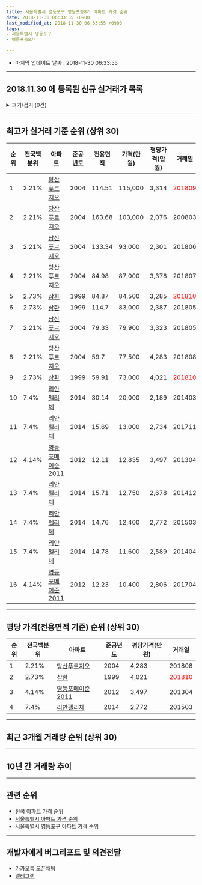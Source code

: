 ```yaml
---
title: 서울특별시 영등포구 영등포동8가 아파트 가격 순위
date: 2018-11-30 06:33:55 +0900
last_modified_at: 2018-11-30 06:33:55 +0900
tags:
- 서울특별시 영등포구
- 영등포동8가

---
```


* 마지막 업데이트 날짜 : 2018-11-30 06:33:55

---

## 2018.11.30 에 등록된 신규 실거래가 목록

<details>
<summary>펴기/접기 (0건)</summary>
<div markdown="1">

|아파트|전국백분위|준공년도|전용면적|가격(만원)|평당가격(만원)|거래일|
|---|---|---|---|---|---|---|
|없음|||||||


</div>
</details>

---

## 최고가 실거래 기준 순위 (상위 30)


|순위|전국백분위|아파트|준공년도|전용면적|가격(만원)|평당가격(만원)|거래일|
|---|---|---|---|---|---|---|---|
|1|2.21%|[당산푸르지오](https://search.naver.com/search.naver?query=%EC%84%9C%EC%9A%B8%ED%8A%B9%EB%B3%84%EC%8B%9C+%EC%98%81%EB%93%B1%ED%8F%AC%EA%B5%AC+%EC%98%81%EB%93%B1%ED%8F%AC%EB%8F%998%EA%B0%80+%EB%8B%B9%EC%82%B0%ED%91%B8%EB%A5%B4%EC%A7%80%EC%98%A4)|2004|114.51|115,000|3,314|<span style="color:red">201809</span>|
|2|2.21%|[당산푸르지오](https://search.naver.com/search.naver?query=%EC%84%9C%EC%9A%B8%ED%8A%B9%EB%B3%84%EC%8B%9C+%EC%98%81%EB%93%B1%ED%8F%AC%EA%B5%AC+%EC%98%81%EB%93%B1%ED%8F%AC%EB%8F%998%EA%B0%80+%EB%8B%B9%EC%82%B0%ED%91%B8%EB%A5%B4%EC%A7%80%EC%98%A4)|2004|163.68|103,000|2,076|200803|
|3|2.21%|[당산푸르지오](https://search.naver.com/search.naver?query=%EC%84%9C%EC%9A%B8%ED%8A%B9%EB%B3%84%EC%8B%9C+%EC%98%81%EB%93%B1%ED%8F%AC%EA%B5%AC+%EC%98%81%EB%93%B1%ED%8F%AC%EB%8F%998%EA%B0%80+%EB%8B%B9%EC%82%B0%ED%91%B8%EB%A5%B4%EC%A7%80%EC%98%A4)|2004|133.34|93,000|2,301|201806|
|4|2.21%|[당산푸르지오](https://search.naver.com/search.naver?query=%EC%84%9C%EC%9A%B8%ED%8A%B9%EB%B3%84%EC%8B%9C+%EC%98%81%EB%93%B1%ED%8F%AC%EA%B5%AC+%EC%98%81%EB%93%B1%ED%8F%AC%EB%8F%998%EA%B0%80+%EB%8B%B9%EC%82%B0%ED%91%B8%EB%A5%B4%EC%A7%80%EC%98%A4)|2004|84.98|87,000|3,378|201807|
|5|2.73%|[삼환](https://search.naver.com/search.naver?query=%EC%84%9C%EC%9A%B8%ED%8A%B9%EB%B3%84%EC%8B%9C+%EC%98%81%EB%93%B1%ED%8F%AC%EA%B5%AC+%EC%98%81%EB%93%B1%ED%8F%AC%EB%8F%998%EA%B0%80+%EC%82%BC%ED%99%98)|1999|84.87|84,500|3,285|<span style="color:red">201810</span>|
|6|2.73%|[삼환](https://search.naver.com/search.naver?query=%EC%84%9C%EC%9A%B8%ED%8A%B9%EB%B3%84%EC%8B%9C+%EC%98%81%EB%93%B1%ED%8F%AC%EA%B5%AC+%EC%98%81%EB%93%B1%ED%8F%AC%EB%8F%998%EA%B0%80+%EC%82%BC%ED%99%98)|1999|114.7|83,000|2,387|201805|
|7|2.21%|[당산푸르지오](https://search.naver.com/search.naver?query=%EC%84%9C%EC%9A%B8%ED%8A%B9%EB%B3%84%EC%8B%9C+%EC%98%81%EB%93%B1%ED%8F%AC%EA%B5%AC+%EC%98%81%EB%93%B1%ED%8F%AC%EB%8F%998%EA%B0%80+%EB%8B%B9%EC%82%B0%ED%91%B8%EB%A5%B4%EC%A7%80%EC%98%A4)|2004|79.33|79,900|3,323|201805|
|8|2.21%|[당산푸르지오](https://search.naver.com/search.naver?query=%EC%84%9C%EC%9A%B8%ED%8A%B9%EB%B3%84%EC%8B%9C+%EC%98%81%EB%93%B1%ED%8F%AC%EA%B5%AC+%EC%98%81%EB%93%B1%ED%8F%AC%EB%8F%998%EA%B0%80+%EB%8B%B9%EC%82%B0%ED%91%B8%EB%A5%B4%EC%A7%80%EC%98%A4)|2004|59.7|77,500|4,283|201808|
|9|2.73%|[삼환](https://search.naver.com/search.naver?query=%EC%84%9C%EC%9A%B8%ED%8A%B9%EB%B3%84%EC%8B%9C+%EC%98%81%EB%93%B1%ED%8F%AC%EA%B5%AC+%EC%98%81%EB%93%B1%ED%8F%AC%EB%8F%998%EA%B0%80+%EC%82%BC%ED%99%98)|1999|59.91|73,000|4,021|<span style="color:red">201810</span>|
|10|7.4%|[리안펠리체](https://search.naver.com/search.naver?query=%EC%84%9C%EC%9A%B8%ED%8A%B9%EB%B3%84%EC%8B%9C+%EC%98%81%EB%93%B1%ED%8F%AC%EA%B5%AC+%EC%98%81%EB%93%B1%ED%8F%AC%EB%8F%998%EA%B0%80+%EB%A6%AC%EC%95%88%ED%8E%A0%EB%A6%AC%EC%B2%B4)|2014|30.14|20,000|2,189|201403|
|11|7.4%|[리안펠리체](https://search.naver.com/search.naver?query=%EC%84%9C%EC%9A%B8%ED%8A%B9%EB%B3%84%EC%8B%9C+%EC%98%81%EB%93%B1%ED%8F%AC%EA%B5%AC+%EC%98%81%EB%93%B1%ED%8F%AC%EB%8F%998%EA%B0%80+%EB%A6%AC%EC%95%88%ED%8E%A0%EB%A6%AC%EC%B2%B4)|2014|15.69|13,000|2,734|201711|
|12|4.14%|[영등포메이준2011](https://search.naver.com/search.naver?query=%EC%84%9C%EC%9A%B8%ED%8A%B9%EB%B3%84%EC%8B%9C+%EC%98%81%EB%93%B1%ED%8F%AC%EA%B5%AC+%EC%98%81%EB%93%B1%ED%8F%AC%EB%8F%998%EA%B0%80+%EC%98%81%EB%93%B1%ED%8F%AC%EB%A9%94%EC%9D%B4%EC%A4%802011)|2012|12.11|12,835|3,497|201304|
|13|7.4%|[리안펠리체](https://search.naver.com/search.naver?query=%EC%84%9C%EC%9A%B8%ED%8A%B9%EB%B3%84%EC%8B%9C+%EC%98%81%EB%93%B1%ED%8F%AC%EA%B5%AC+%EC%98%81%EB%93%B1%ED%8F%AC%EB%8F%998%EA%B0%80+%EB%A6%AC%EC%95%88%ED%8E%A0%EB%A6%AC%EC%B2%B4)|2014|15.71|12,750|2,678|201412|
|14|7.4%|[리안펠리체](https://search.naver.com/search.naver?query=%EC%84%9C%EC%9A%B8%ED%8A%B9%EB%B3%84%EC%8B%9C+%EC%98%81%EB%93%B1%ED%8F%AC%EA%B5%AC+%EC%98%81%EB%93%B1%ED%8F%AC%EB%8F%998%EA%B0%80+%EB%A6%AC%EC%95%88%ED%8E%A0%EB%A6%AC%EC%B2%B4)|2014|14.76|12,400|2,772|201503|
|15|7.4%|[리안펠리체](https://search.naver.com/search.naver?query=%EC%84%9C%EC%9A%B8%ED%8A%B9%EB%B3%84%EC%8B%9C+%EC%98%81%EB%93%B1%ED%8F%AC%EA%B5%AC+%EC%98%81%EB%93%B1%ED%8F%AC%EB%8F%998%EA%B0%80+%EB%A6%AC%EC%95%88%ED%8E%A0%EB%A6%AC%EC%B2%B4)|2014|14.78|11,600|2,589|201404|
|16|4.14%|[영등포메이준2011](https://search.naver.com/search.naver?query=%EC%84%9C%EC%9A%B8%ED%8A%B9%EB%B3%84%EC%8B%9C+%EC%98%81%EB%93%B1%ED%8F%AC%EA%B5%AC+%EC%98%81%EB%93%B1%ED%8F%AC%EB%8F%998%EA%B0%80+%EC%98%81%EB%93%B1%ED%8F%AC%EB%A9%94%EC%9D%B4%EC%A4%802011)|2012|12.23|10,400|2,806|201704|


---

## 평당 가격(전용면적 기준) 순위 (상위 30)


|순위|전국백분위|아파트|준공년도|평당가격(만원)|거래일|
|---|---|---|---|---|---|
|1|2.21%|[당산푸르지오](https://search.naver.com/search.naver?query=%EC%84%9C%EC%9A%B8%ED%8A%B9%EB%B3%84%EC%8B%9C+%EC%98%81%EB%93%B1%ED%8F%AC%EA%B5%AC+%EC%98%81%EB%93%B1%ED%8F%AC%EB%8F%998%EA%B0%80+%EB%8B%B9%EC%82%B0%ED%91%B8%EB%A5%B4%EC%A7%80%EC%98%A4)|2004|4,283|201808|
|2|2.73%|[삼환](https://search.naver.com/search.naver?query=%EC%84%9C%EC%9A%B8%ED%8A%B9%EB%B3%84%EC%8B%9C+%EC%98%81%EB%93%B1%ED%8F%AC%EA%B5%AC+%EC%98%81%EB%93%B1%ED%8F%AC%EB%8F%998%EA%B0%80+%EC%82%BC%ED%99%98)|1999|4,021|<span style="color:red">201810</span>|
|3|4.14%|[영등포메이준2011](https://search.naver.com/search.naver?query=%EC%84%9C%EC%9A%B8%ED%8A%B9%EB%B3%84%EC%8B%9C+%EC%98%81%EB%93%B1%ED%8F%AC%EA%B5%AC+%EC%98%81%EB%93%B1%ED%8F%AC%EB%8F%998%EA%B0%80+%EC%98%81%EB%93%B1%ED%8F%AC%EB%A9%94%EC%9D%B4%EC%A4%802011)|2012|3,497|201304|
|4|7.4%|[리안펠리체](https://search.naver.com/search.naver?query=%EC%84%9C%EC%9A%B8%ED%8A%B9%EB%B3%84%EC%8B%9C+%EC%98%81%EB%93%B1%ED%8F%AC%EA%B5%AC+%EC%98%81%EB%93%B1%ED%8F%AC%EB%8F%998%EA%B0%80+%EB%A6%AC%EC%95%88%ED%8E%A0%EB%A6%AC%EC%B2%B4)|2014|2,772|201503|


---

## 최근 3개월 거래량 순위 (상위 30)


<div style="width:100%;">
    <canvas id="deal_count_ranking" height="250"></canvas>
</div>


<script>
new Chart(document.getElementById("deal_count_ranking"), {
    type: 'horizontalBar',
    data: {
        labels: ['삼환', '당산푸르지오', '영등포메이준2011'],
        datasets: [{
            label: '실거래 수',
            data: [2, 1, 1],
            borderColor: "rgba(255, 0, 128, 1)",
            backgroundColor: "rgba(255, 0, 128, 0.5)",
            fill: false,
        }]
    },
    options: {
        responsive: true,
        title: {
            display: true,
            text: '최근 3개월 거래량 순위'
        },
        tooltips: {
            mode: 'index',
            intersect: false,
            callbacks: {
                title: function(tooltipItems, data) {
                    return "실거래 수:";
                },
                label: function(tooltipItem, data) {
                    return data.labels[tooltipItem.index] + ": " + tooltipItem.xLabel;
                }
            }
        },
        hover: {
            mode: 'nearest',
            intersect: true
        },
        scales: {
            xAxes: [{
                display: true,
                scaleLabel: {
                    display: true,
                    labelString: '실거래 수'
                },
                ticks: {
                    suggestedMin: 0,
                }
            }],
            yAxes: [{
                display: true,
                ticks: {
                    autoSkip: false,
                    callback: function(value, index, values) {
                        if (value.length > 15)
                            return value.substr(0, 13) + "...";
                        else
                            return value;
                    }
                },
                scaleLabel: {
                    display: false,
                }
            }]
        }
    }
});

</script>


---

## 10년 간 거래량 추이


<div style="width:100%;">
    <canvas id="deal_progress" height="250"></canvas>
</div>

<script>
new Chart(document.getElementById("deal_progress"), {
    type: 'line',
    data: {
        labels: ['200811','200812','200901','200902','200903','200904','200905','200906','200907','200908','200909','200910','200911','200912','201001','201002','201003','201004','201005','201006','201007','201008','201009','201010','201011','201012','201101','201102','201103','201104','201105','201106','201107','201108','201109','201110','201111','201112','201201','201202','201203','201204','201205','201206','201207','201208','201209','201210','201211','201212','201301','201302','201303','201304','201305','201306','201307','201308','201309','201310','201311','201312','201401','201402','201403','201404','201405','201406','201407','201408','201409','201410','201411','201412','201501','201502','201503','201504','201505','201506','201507','201508','201509','201510','201511','201512','201601','201602','201603','201604','201605','201606','201607','201608','201609','201610','201611','201612','201701','201702','201703','201704','201705','201706','201707','201708','201709','201710','201711','201712','201801','201802','201803','201804','201805','201806','201807','201808','201809','201810','201811'],
        datasets: [{
            label: '실거래 수',
            pointRadius: 1,
            data: [0, 0, 1, 4, 2, 13, 8, 10, 9, 11, 4, 3, 1, 2, 6, 4, 3, 0, 1, 1, 0, 3, 2, 3, 5, 6, 6, 5, 3, 2, 4, 3, 2, 5, 3, 1, 3, 1, 3, 3, 0, 1, 4, 3, 1, 1, 2, 1, 4, 4, 2, 2, 10, 9, 4, 4, 7, 2, 3, 4, 6, 4, 8, 10, 12, 2, 3, 4, 5, 2, 14, 11, 2, 7, 7, 7, 15, 13, 13, 8, 9, 7, 10, 17, 3, 2, 4, 6, 10, 10, 12, 14, 11, 5, 10, 13, 10, 3, 4, 6, 11, 6, 14, 12, 16, 0, 3, 5, 6, 5, 23, 13, 9, 1, 8, 6, 4, 9, 1, 2, 1],
            borderColor: "rgba(255, 201, 14, 1)",
            backgroundColor: "rgba(255, 201, 14, 0.5)",
            fill: true,
        }]
    },
    options: {
        responsive: true,
        title: {
            display: true,
            text: '10년간 거래량 추이'
        },
        tooltips: {
            mode: 'index',
            intersect: false,
        },
        hover: {
            mode: 'nearest',
            intersect: true
        },
        scales: {
            xAxes: [{
                display: true,
                scaleLabel: {
                    display: true,
                    labelString: '년/월'
                }
            }],
            yAxes: [{
                display: true,
                ticks: {
                    suggestedMin: 0,
                },
                scaleLabel: {
                    display: true,
                    labelString: '실거래 수'
                }
            }]
        }
    }
});

</script>


---

## 관련 순위

- [전국 아파트 가격 순위](https://inasie.github.io/apt-ranking/전국)
- [서울특별시 아파트 가격 순위](https://inasie.github.io/apt-ranking/서울특별시)
- [서울특별시 영등포구 아파트 가격 순위](https://inasie.github.io/apt-ranking/서울특별시-영등포구)


---

## 개발자에게 버그리포트 및 의견전달

- [카카오톡 오픈채팅](https://open.kakao.com/o/gLJUAP4)
- [텔레그램](https://t.me/inasie)

